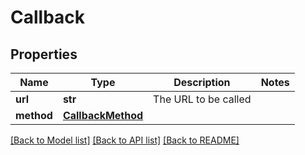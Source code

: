 # Callback

## Properties
Name | Type | Description | Notes
------------ | ------------- | ------------- | -------------
**url** | **str** | The URL to be called | 
**method** | [**CallbackMethod**](CallbackMethod.md) |  | 

[[Back to Model list]](../README.md#documentation-for-models) [[Back to API list]](../README.md#documentation-for-api-endpoints) [[Back to README]](../README.md)


